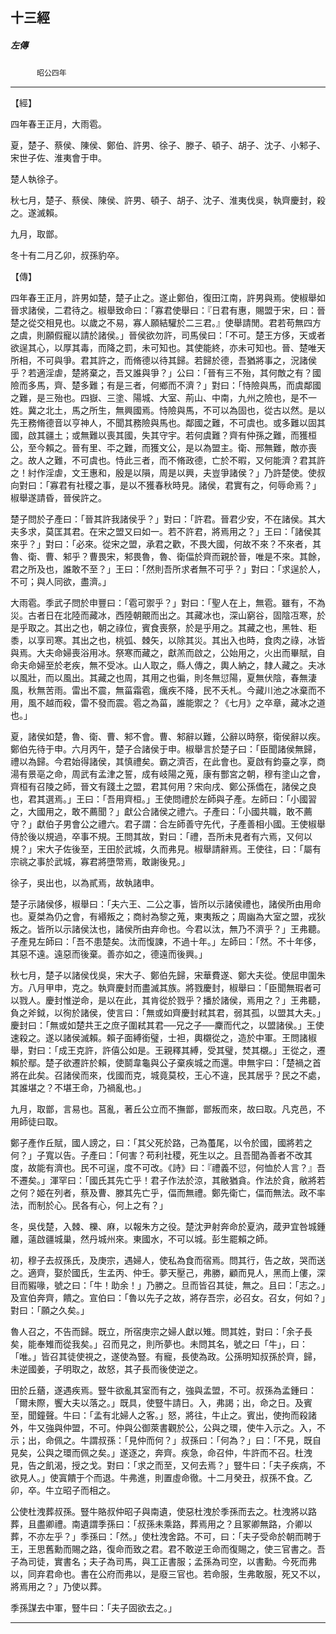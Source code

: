 

## 十三經

##### 左傳
　　　`昭公四年`

* * *

【經】

四年春王正月，大雨雹。

夏，楚子、蔡侯、陳侯、鄭伯、許男、徐子、滕子、頓子、胡子、沈子、小邾子、宋世子佐、淮夷會于申。

楚人執徐子。

秋七月，楚子、蔡侯、陳侯、許男、頓子、胡子、沈子、淮夷伐吳，執齊慶封，殺之。遂滅賴。

九月，取鄫。

冬十有二月乙卯，叔孫豹卒。

【傳】

四年春王正月，許男如楚，楚子止之。遂止鄭伯，復田江南，許男與焉。使椒舉如晉求諸侯，二君待之。椒舉致命曰：「寡君使舉曰：『日君有惠，賜盟于宋，曰：晉楚之從交相見也。以歲之不易，寡人願結驩於二三君。』使舉請閒。君若苟無四方之虞，則願假寵以請於諸侯。」晉侯欲勿許，司馬侯曰：「不可。楚王方侈，天或者欲逞其心，以厚其毒，而降之罰，未可知也。其使能終，亦未可知也。晉、楚唯天所相，不可與爭。君其許之，而脩德以待其歸。若歸於德，吾猶將事之，況諸侯乎？若適淫虐，楚將棄之，吾又誰與爭？」公曰：「晉有三不殆，其何敵之有？國險而多馬，齊、楚多難；有是三者，何鄉而不濟？」對曰：「恃險與馬，而虞鄰國之難，是三殆也。四嶽、三塗、陽城、大室、荊山、中南，九州之險也，是不一姓。冀之北土，馬之所生，無興國焉。恃險與馬，不可以為固也，從古以然。是以先王務脩德音以亨神人，不聞其務險與馬也。鄰國之難，不可虞也。或多難以固其國，啟其疆土；或無難以喪其國，失其守宇。若何虞難？齊有仲孫之難，而獲桓公，至今賴之。晉有里、㔻之難，而獲文公，是以為盟主。衛、邢無難，敵亦喪之。故人之難，不可虞也。恃此三者，而不脩政德，亡於不暇，又何能濟？君其許之！紂作淫虐，文王惠和，殷是以隕，周是以興，夫豈爭諸侯？」乃許楚使。使叔向對曰：「寡君有社稷之事，是以不獲春秋時見。諸侯，君實有之，何辱命焉？」椒舉遂請昏，晉侯許之。

楚子問於子產曰：「晉其許我諸侯乎？」對曰：「許君。晉君少安，不在諸侯。其大夫多求，莫匡其君。在宋之盟又曰如一。若不許君，將焉用之？」王曰：「諸侯其來乎？」對曰：「必來。從宋之盟，承君之歡，不畏大國，何故不來？不來者，其魯、衛、曹、邾乎？曹畏宋，邾畏魯，魯、衛偪於齊而親於晉，唯是不來。其餘，君之所及也，誰敢不至？」王曰：「然則吾所求者無不可乎？」對曰：「求逞於人，不可；與人同欲，盡濟。」

大雨雹。季武子問於申豐曰：「雹可禦乎？」對曰：「聖人在上，無雹。雖有，不為災。古者日在北陸而藏冰，西陸朝覿而出之。其藏冰也，深山窮谷，固陰冱寒，於是乎取之。其出之也，朝之祿位，賓食喪祭，於是乎用之。其藏之也，黑牲、秬黍，以享司寒。其出之也，桃弧、棘矢，以除其災。其出入也時，食肉之祿，冰皆與焉。大夫命婦喪浴用冰。祭寒而藏之，獻羔而啟之，公始用之，火出而畢賦，自命夫命婦至於老疾，無不受冰。山人取之，縣人傳之，輿人納之，隸人藏之。夫冰以風壯，而以風出。其藏之也周，其用之也徧，則冬無愆陽，夏無伏陰，春無淒風，秋無苦雨。雷出不震，無菑霜雹，癘疾不降，民不夭札。今藏川池之冰棄而不用，風不越而殺，雷不發而震。雹之為菑，誰能禦之？《七月》之卒章，藏冰之道也。」

夏，諸侯如楚，魯、衛、曹、邾不會。曹、邾辭以難，公辭以時祭，衛侯辭以疾。鄭伯先待于申。六月丙午，楚子合諸侯于申。椒舉言於楚子曰：「臣聞諸侯無歸，禮以為歸。今君始得諸侯，其慎禮矣。霸之濟否，在此會也。夏啟有鈞臺之享，商湯有景亳之命，周武有孟津之誓，成有岐陽之蒐，康有酆宮之朝，穆有塗山之會，齊桓有召陵之師，晉文有踐土之盟，君其何用？宋向戌、鄭公孫僑在，諸侯之良也，君其選焉。」王曰：「吾用齊桓。」王使問禮於左師與子產。左師曰：「小國習之，大國用之，敢不薦聞？」獻公合諸侯之禮六。子產曰：「小國共職，敢不薦守？」獻伯子男會公之禮六。君子謂：合左師善守先代，子產善相小國。王使椒舉侍於後以規過，卒事不規。王問其故，對曰：「禮，吾所未見者有六焉，又何以規？」宋大子佐後至，王田於武城，久而弗見。椒舉請辭焉。王使往，曰：「屬有宗祧之事於武城，寡君將墮幣焉，敢謝後見。」

徐子，吳出也，以為貳焉，故執諸申。

楚子示諸侯侈，椒舉曰：「夫六王、二公之事，皆所以示諸侯禮也，諸侯所由用命也。夏桀為仍之會，有緡叛之；商紂為黎之蒐，東夷叛之；周幽為大室之盟，戎狄叛之。皆所以示諸侯汰也，諸侯所由弃命也。今君以汰，無乃不濟乎？」王弗聽。子產見左師曰：「吾不患楚矣。汰而愎諫，不過十年。」左師曰：「然。不十年侈，其惡不遠。遠惡而後棄。善亦如之，德遠而後興。」

秋七月，楚子以諸侯伐吳，宋大子、鄭伯先歸，宋華費遂、鄭大夫從。使屈申圍朱方。八月甲申，克之。執齊慶封而盡滅其族。將戮慶封，椒舉曰：「臣聞無瑕者可以戮人。慶封惟逆命，是以在此，其肯從於戮乎？播於諸侯，焉用之？」王弗聽，負之斧鉞，以徇於諸侯，使言曰：「無或如齊慶封弒其君，弱其孤，以盟其大夫。」慶封曰：「無或如楚共王之庶子圍弒其君──兄之子──麇而代之，以盟諸侯。」王使速殺之。遂以諸侯滅賴。賴子面縛銜璧，士袒，輿櫬從之，造於中軍。王問諸椒舉，對曰：「成王克許，許僖公如是。王親釋其縛，受其璧，焚其櫬。」王從之，遷賴於鄢。楚子欲遷許於賴，使鬬韋龜與公子棄疾城之而還。申無宇曰：「楚禍之首將在此矣。召諸侯而來，伐國而克，城竟莫校，王心不違，民其居乎？民之不處，其誰堪之？不堪王命，乃禍亂也。」

九月，取鄫，言易也。莒亂，著丘公立而不撫鄫，鄫叛而來，故曰取。凡克邑，不用師徒曰取。

鄭子產作丘賦，國人謗之，曰：「其父死於路，己為蠆尾，以令於國，國將若之何？」子寬以告。子產曰：「何害？苟利社稷，死生以之。且吾聞為善者不改其度，故能有濟也。民不可逞，度不可改。《詩》曰：『禮義不愆，何恤於人言？』吾不遷矣。」渾罕曰：「國氏其先亡乎！君子作法於涼，其敝猶貪。作法於貪，敝將若之何？姬在列者，蔡及曹、滕其先亡乎，偪而無禮。鄭先衛亡，偪而無法。政不率法，而制於心。民各有心，何上之有？」

冬，吳伐楚，入棘、櫟、麻，以報朱方之役。楚沈尹射奔命於夏汭，葴尹宜咎城鍾離，薳啟疆城巢，然丹城州來。東國水，不可以城。彭生罷賴之師。

初，穆子去叔孫氏，及庚宗，遇婦人，使私為食而宿焉。問其行，告之故，哭而送之。適齊，娶於國氏，生孟丙、仲壬。夢天壓己，弗勝，顧而見人，黑而上僂，深目而豭喙，號之曰：「牛！助余！」乃勝之。旦而皆召其徒，無之。且曰：「志之。」及宣伯奔齊，饋之。宣伯曰：「魯以先子之故，將存吾宗，必召女。召女，何如？」對曰：「願之久矣。」

魯人召之，不告而歸。既立，所宿庚宗之婦人獻以雉。問其姓，對曰：「余子長矣，能奉雉而從我矣。」召而見之，則所夢也。未問其名，號之曰「牛」，曰：「唯。」皆召其徒使視之，遂使為豎。有寵，長使為政。公孫明知叔孫於齊，歸，未逆國姜，子明取之，故怒，其子長而後使逆之。

田於丘蕕，遂遇疾焉。豎牛欲亂其室而有之，強與孟盟，不可。叔孫為孟鍾曰：「爾未際，饗大夫以落之。」既具，使豎牛請日。入，弗謁；出，命之日。及賓至，聞鐘聲。牛曰：「孟有北婦人之客。」怒，將往，牛止之。賓出，使拘而殺諸外，牛又強與仲盟，不可。仲與公御萊書觀於公，公與之環，使牛入示之。入，不示；出，命佩之。牛謂叔孫：「見仲而何？」叔孫曰：「何為？」曰：「不見，既自見矣，公與之環而佩之矣。」遂逐之，奔齊。疾急，命召仲，牛許而不召。杜洩見，告之飢渴，授之戈。對曰：「求之而至，又何去焉？」豎牛曰：「夫子疾病，不欲見人。」使寘饋于个而退。牛弗進，則置虛命徹。十二月癸丑，叔孫不食。乙卯，卒。牛立昭子而相之。

公使杜洩葬叔孫。豎牛賂叔仲昭子與南遺，使惡杜洩於季孫而去之。杜洩將以路葬，且盡卿禮。南遺謂季孫曰：「叔孫未乘路，葬焉用之？且冢卿無路，介卿以葬，不亦左乎？」季孫曰：「然。」使杜洩舍路。不可，曰：「夫子受命於朝而聘于王，王思舊勳而賜之路，復命而致之君。君不敢逆王命而復賜之，使三官書之。吾子為司徒，實書名；夫子為司馬，與工正書服；孟孫為司空，以書勳。今死而弗以，同弃君命也。書在公府而弗以，是廢三官也。若命服，生弗敢服，死又不以，將焉用之？」乃使以葬。

季孫謀去中軍，豎牛曰：「夫子固欲去之。」

* * *

